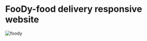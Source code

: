 # FooDy-food delivery responsive website 
![foody](https://user-images.githubusercontent.com/34830219/131538789-33f28f61-49ab-4796-85d2-1184b654c73f.png)
